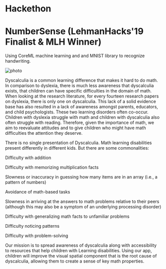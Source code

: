 # Hackethon

# NumberSense (LehmanHacks'19 Finalist & MLH Winner)

Using CoreML machine learning and and MNIST library to recognize handwriting.

![photo](https://github.com/sabrisonmez54/NumberSense-LehmanHacks-19-finalist-/blob/master/LehmanHacks2019/HackathonGif.gif)

Dyscalculia is a common learning difference that makes it hard to do math. In comparison to dyslexia, there is much less awareness that dyscalculia exists, that children can have specific difficulties in the domain of math. When looking at the research literature, for every fourteen research papers on dyslexia, there is only one on dyscalculia. This lack of a solid evidence base has also resulted in a lack of awareness amongst parents, educators, and child psychologists. These two learning disorders often co-occur. Children with dyslexia struggle with math and children with dyscalculia also often struggle with reading. Therefore, given the importance of math, we aim to reevaluate attitudes and to give children who might have math difficulties the attention they deserve.

There is no single presentation of Dyscalculia. Math learning disabilities present differently in different kids. But there are some commonalities:

Difficulty with addition

Difficulty with memorizing multiplication facts

Slowness or inaccuracy in guessing how many items are in an array (i.e., a pattern of numbers)

Avoidance of math-based tasks

Slowness in arriving at the answers to math problems relative to their peers (although this may also be a symptom of an underlying processing disorder)

Difficulty with generalizing math facts to unfamiliar problems

Difficulty noticing patterns

Difficulty with problem-solving

Our mission is to spread awareness of dyscalculia along with accessibility to resources that help children with Learning disabilities. Using our app, children will improve the visual spatial component that is the root cause of dyscalculia, allowing them to create a sense of key math properties.


